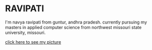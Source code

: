 # RAVIPATI

I'm navya ravipati from guntur, andhra pradesh. currently pursuing my masters in applied computer science from northwest missouri state university, missouri.

[click here to see my picture](Navya.jpeg)